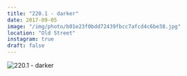 ```yaml
---
title: "220.1 - darker"
date: 2017-09-05
image: "/img/photo/b01e23f0bdd72439fbcc7afcd4c6be38.jpg"
location: "Old Street"
instagram: true
draft: false
---
```


![220.1 - darker](/img/photo/b01e23f0bdd72439fbcc7afcd4c6be38.jpg)
